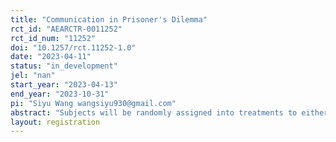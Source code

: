 ```yaml
---
title: "Communication in Prisoner's Dilemma"
rct_id: "AEARCTR-0011252"
rct_id_num: "11252"
doi: "10.1257/rct.11252-1.0"
date: "2023-04-11"
status: "in_development"
jel: "nan"
start_year: "2023-04-13"
end_year: "2023-10-31"
pi: "Siyu Wang wangsiyu930@gmail.com"
abstract: "Subjects will be randomly assigned into treatments to either chat with human beings or robot. Subjects will be asked to guess which kind they communicated with and they will play a Prisoner's dilemma game. "
layout: registration
---
```


